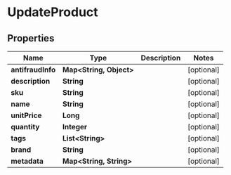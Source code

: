 

# UpdateProduct

## Properties

Name | Type | Description | Notes
------------ | ------------- | ------------- | -------------
**antifraudInfo** | **Map&lt;String, Object&gt;** |  |  [optional]
**description** | **String** |  |  [optional]
**sku** | **String** |  |  [optional]
**name** | **String** |  |  [optional]
**unitPrice** | **Long** |  |  [optional]
**quantity** | **Integer** |  |  [optional]
**tags** | **List&lt;String&gt;** |  |  [optional]
**brand** | **String** |  |  [optional]
**metadata** | **Map&lt;String, String&gt;** |  |  [optional]




